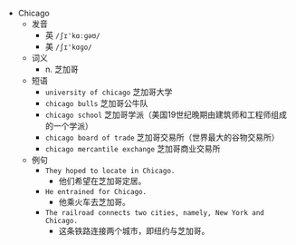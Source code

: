 - Chicago
  - 发音
    - 英 `/ʃɪˈkɑːɡəʊ/`
    - 美 `/ʃɪ'kɑɡo/`
  - 词义
    - n. 芝加哥
  - 短语
    - `university of chicago` 芝加哥大学 
    - `chicago bulls` 芝加哥公牛队 
    - `chicago school` 芝加哥学派（美国19世纪晚期由建筑师和工程师组成的一个学派） 
    - `chicago board of trade` 芝加哥交易所（世界最大的谷物交易所） 
    - `chicago mercantile exchange` 芝加哥商业交易所 
  - 例句
    - `They hoped to locate in Chicago.`
      - 他们希望在芝加哥定居。
    - `He entrained for Chicago.`
      - 他乘火车去芝加哥。
    - `The railroad connects two cities, namely, New York and Chicago.`
      - 这条铁路连接两个城市，即纽约与芝加哥。

